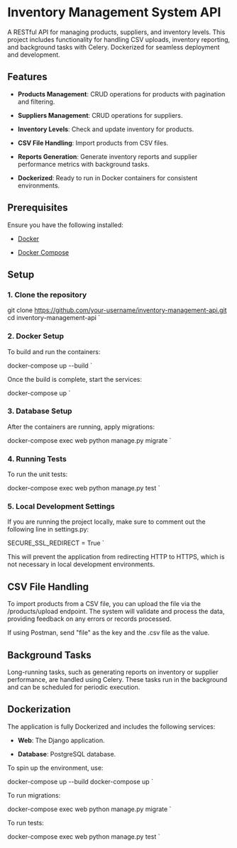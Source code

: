 Inventory Management System API
===============================

A RESTful API for managing products, suppliers, and inventory levels. This project includes functionality for handling CSV uploads, inventory reporting, and background tasks with Celery. Dockerized for seamless deployment and development.

Features
--------

*   **Products Management**: CRUD operations for products with pagination and filtering.
    
*   **Suppliers Management**: CRUD operations for suppliers.
    
*   **Inventory Levels**: Check and update inventory for products.
    
*   **CSV File Handling**: Import products from CSV files.
    
*   **Reports Generation**: Generate inventory reports and supplier performance metrics with background tasks.
    
*   **Dockerized**: Ready to run in Docker containers for consistent environments.
    

Prerequisites
-------------

Ensure you have the following installed:

*   [Docker](https://docs.docker.com/get-docker/)
    
*   [Docker Compose](https://docs.docker.com/compose/install/)
    

Setup
-----

### 1\. Clone the repository

git clone https://github.com/your-username/inventory-management-api.git  cd inventory-management-api   `

### 2\. Docker Setup

To build and run the containers:

docker-compose up --build   `

Once the build is complete, start the services:

docker-compose up   `

### 3\. Database Setup

After the containers are running, apply migrations:

docker-compose exec web python manage.py migrate   `

### 4\. Running Tests

To run the unit tests:

docker-compose exec web python manage.py test   `

### 5\. Local Development Settings

If you are running the project locally, make sure to comment out the following line in settings.py:

SECURE_SSL_REDIRECT = True   `

This will prevent the application from redirecting HTTP to HTTPS, which is not necessary in local development environments.

CSV File Handling
-----------------

To import products from a CSV file, you can upload the file via the /products/upload endpoint. The system will validate and process the data, providing feedback on any errors or records processed.

If using Postman, send "file" as the key and the .csv file as the value.

Background Tasks
----------------

Long-running tasks, such as generating reports on inventory or supplier performance, are handled using Celery. These tasks run in the background and can be scheduled for periodic execution.

Dockerization
-------------

The application is fully Dockerized and includes the following services:

*   **Web**: The Django application.
    
*   **Database**: PostgreSQL database.
    

To spin up the environment, use:

docker-compose up --build  docker-compose up   `

To run migrations:

docker-compose exec web python manage.py migrate   `

To run tests:

docker-compose exec web python manage.py test   `
